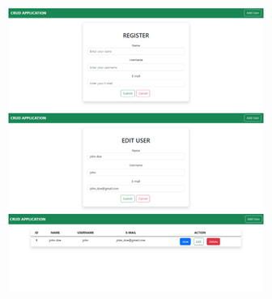 <img src="https://github.com/mohamedali3521/CRUD-Application/blob/master/Add_User.png">
<img src="https://github.com/mohamedali3521/CRUD-Application/blob/master/Edit_User.png">
<img src="https://github.com/mohamedali3521/CRUD-Application/blob/master/homepage.png">
